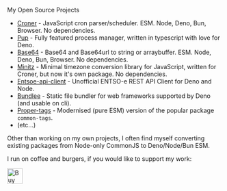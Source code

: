 My Open Source Projects

- [Croner](https://github.com/hexagon/croner) - JavaScript cron parser/scheduler. ESM. Node, Deno, Bun, Browser. No dependencies. 
- [Pup](https://github.com/hexagon/pup) - Fully featured process manager, written in typescript with love for Deno.
- [Base64](https://github.com/hexagon/base64) - Base64 and Base64url to string or arraybuffer. ESM. Node, Deno, Bun, Browser. No dependencies.
- [Minitz](https://github.com/hexagon/minitz) - Minimal timezone conversion library for JavaScript, written for Croner, but now it's own package. No dependencies.
- [Entsoe-api-client](https://github.com/hexagon/entsoe-api-client) - Unofficial ENTSO-e REST API Client for Deno and Node.
- [Bundlee](https://github.com/hexagon/bundlee) - Static file bundler for web frameworks supported by Deno (and usable on cli).
- [Proper-tags](https://github.com/Hexagon/proper-tags) - Modernised (pure ESM) version of the popular package `common-tags`.
- (etc...)

Other than working on my own projects, I often find myself converting existing packages from Node-only CommonJS to Deno/Node/Bun ESM.

I run on coffee and burgers, if you would like to support my work:

<a href='https://ko-fi.com/C1C7IEEYF' target='_blank'><img height='36' style='border:0px;height:36px;' src='https://storage.ko-fi.com/cdn/kofi3.png?v=3' border='0' alt='Buy Me a Coffee at ko-fi.com' /></a>
